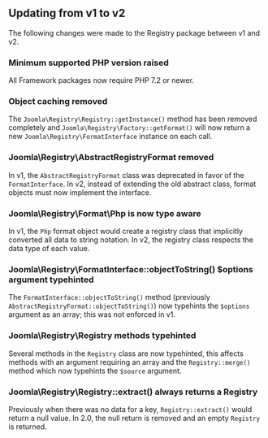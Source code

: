 ## Updating from v1 to v2

The following changes were made to the Registry package between v1 and v2.

### Minimum supported PHP version raised

All Framework packages now require PHP 7.2 or newer.

### Object caching removed

The `Joomla\Registry\Registry::getInstance()` method has been removed completely and `Joomla\Registry\Factory::getFormat()` will now
return a new `Joomla\Registry\FormatInterface` instance on each call.

### Joomla\Registry\AbstractRegistryFormat removed

In v1, the `AbstractRegistryFormat` class was deprecated in favor of the `FormatInterface`. In v2, instead of extending the old
abstract class, format objects must now implement the interface.

### Joomla\Registry\Format\Php is now type aware

In v1, the `Php` format object would create a registry class that implicitly converted all data to string notation. In v2, the
registry class respects the data type of each value.

### Joomla\Registry\FormatInterface::objectToString() $options argument typehinted

The `FormatInterface::objectToString()` method (previously `AbstractRegistryFormat::objectToString()`) now typehints the `$options`
argument as an array; this was not enforced in v1.

### Joomla\Registry\Registry methods typehinted

Several methods in the `Registry` class are now typehinted, this affects methods with an argument requiring an array and the
`Registry::merge()` method which now typehints the `$source` argument.

### Joomla\Registry\Registry::extract() always returns a Registry

Previously when there was no data for a key, `Registry::extract()` would return a null value. In 2.0, the null return is removed and an empty `Registry` is returned.
